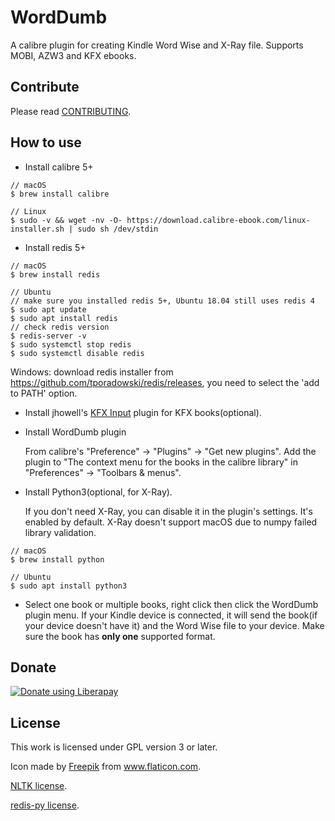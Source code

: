 # WordDumb

A calibre plugin for creating Kindle Word Wise and X-Ray file. Supports MOBI, AZW3 and KFX ebooks.

## Contribute

Please read [CONTRIBUTING](./docs/CONTRIBUTING.md).

## How to use

- Install calibre 5+

```
// macOS
$ brew install calibre

// Linux
$ sudo -v && wget -nv -O- https://download.calibre-ebook.com/linux-installer.sh | sudo sh /dev/stdin
```

- Install redis 5+

```
// macOS
$ brew install redis

// Ubuntu
// make sure you installed redis 5+, Ubuntu 18.04 still uses redis 4
$ sudo apt update
$ sudo apt install redis
// check redis version
$ redis-server -v
$ sudo systemctl stop redis
$ sudo systemctl disable redis
```

Windows: download redis installer from https://github.com/tporadowski/redis/releases, you need to select the 'add to PATH' option.

- Install jhowell's [KFX Input](https://www.mobileread.com/forums/showthread.php?t=291290) plugin for KFX books(optional).

- Install WordDumb plugin

    From calibre's "Preference" -> "Plugins" -> "Get new plugins". Add the plugin to "The context menu for the books in the calibre library" in "Preferences" -> "Toolbars & menus".

- Install Python3(optional, for X-Ray).

    If you don't need X-Ray, you can disable it in the plugin's settings. It's enabled by default. X-Ray doesn't support macOS due to numpy failed library validation.

```
// macOS
$ brew install python

// Ubuntu
$ sudo apt install python3
```

- Select one book or multiple books, right click then click the WordDumb plugin menu. If your Kindle device is connected, it will send the book(if your device doesn't have it) and the Word Wise file to your device. Make sure the book has **only one** supported format.

## Donate

<a href="https://liberapay.com/xxyzz/donate"><img alt="Donate using Liberapay" src="https://liberapay.com/assets/widgets/donate.svg"></a>

## License

This work is licensed under GPL version 3 or later.

Icon made by <a href="https://www.flaticon.com/authors/freepik" title="Freepik">Freepik</a> from <a href="https://www.flaticon.com/" title="Flaticon">www.flaticon.com</a>.

[NLTK license](https://github.com/nltk/nltk/blob/develop/LICENSE.txt).

[redis-py license](https://github.com/andymccurdy/redis-py/blob/master/LICENSE).
